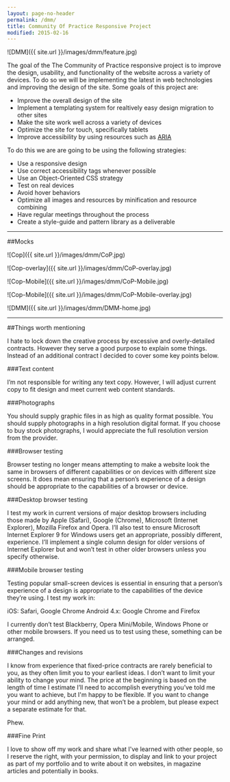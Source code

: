 ```yaml
---
layout: page-no-header
permalink: /dmm/
title: Community Of Practice Responsive Project
modified: 2015-02-16
---
```


![DMM]({{ site.url }}/images/dmm/feature.jpg)

The goal of the The Community of Practice responsive project is to improve the design, usability, and functionality of the website across a variety of devices. To do so we will be implementing the latest in web technologies and improving the design of the site. Some goals of this project are:

* Improve the overall design of the site
* Implement a templating system for realtively easy design migration to other sites
* Make the site work well across a variety of devices
* Optimize the site for touch, specifically tablets
* Improve accessibility by using resources such as [ARIA](https://developer.mozilla.org/en-US/docs/Web/Accessibility/ARIA)

To do this we are are going to be using the following strategies:

* Use a responsive design
* Use correct accessibility tags whenever possible
* Use an Object-Oriented CSS strategy
* Test on real devices
* Avoid hover behaviors
* Optimize all images and resources by minification and resource combining
* Have regular meetings throughout the process
* Create a style-guide and pattern library as a deliverable

---

##Mocks

![Cop]({{ site.url }}/images/dmm/CoP.jpg)

![Cop-overlay]({{ site.url }}/images/dmm/CoP-overlay.jpg)

![Cop-Mobile]({{ site.url }}/images/dmm/CoP-Mobile.jpg)

![Cop-Mobile]({{ site.url }}/images/dmm/CoP-Mobile-overlay.jpg)

![DMM]({{ site.url }}/images/dmm/DMM-home.jpg)


---

##Things worth mentioning

I hate to lock down the creative process by excessive and overly-detailed contracts. However they serve a good purpose to explain some things. Instead of an additional contract I decided to cover some key points below. 

###Text content

I’m not responsible for writing any text copy. However, I will adjust current copy to fit design and meet current web content standards.

###Photographs

You should supply graphic files in as high as quality format possible. You should supply photographs in a high resolution digital format. If you choose to buy stock photographs, I would appreciate the full resolution version from the provider. 

###Browser testing

Browser testing no longer means attempting to make a website look the same in browsers of different capabilities or on devices with different size screens. It does mean ensuring that a person’s experience of a design should be appropriate to the capabilities of a browser or device.

###Desktop browser testing

I test my work in current versions of major desktop browsers including those made by Apple (Safari), Google (Chrome), Microsoft (Internet Explorer), Mozilla Firefox and Opera. I’ll also test to ensure Microsoft Internet Explorer 9 for Windows users get an appropriate, possibly different, experience. I’ll implement a single column design for older versions of Internet Explorer but and won’t test in other older browsers unless you specify otherwise.

###Mobile browser testing

Testing popular small-screen devices is essential in ensuring that a person’s experience of a design is appropriate to the capabilities of the device they’re using. I test my work in:

iOS: Safari, Google Chrome Android 4.x: Google Chrome and Firefox

I currently don’t test Blackberry, Opera Mini/Mobile, Windows Phone or other mobile browsers. If you need us to test using these, something can be arranged.

###Changes and revisions

I know from experience that fixed-price contracts are rarely beneficial to you, as they often limit you to your earliest ideas. I don’t want to limit your ability to change your mind. The price at the beginning is based on the length of time I estimate I’ll need to accomplish everything you’ve told me you want to achieve, but I'm happy to be flexible. If you want to change your mind or add anything new, that won’t be a problem, but please expect a separate estimate for that.

Phew.

###Fine Print

I love to show off my work and share what I've learned with other people, so I reserve the right, with your permission, to display and link to your project as part of my portfolio and to write about it on websites, in magazine articles and potentially in books.